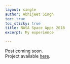 ```yaml
---
layout: single
author: Abhijeet Singh
toc: true
toc_sticky: true
title: NASA Space Apps 2018
excerpt: My experience

---
```


Post coming soon.  
Project available [here](https://2018.spaceappschallenge.org/challenges/what-world-needs-now/globe-observer/teams/excelsior/project).